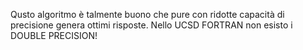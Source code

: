 Qusto algoritmo è talmente buono che pure con ridotte capacità di precisione
genera ottimi risposte. Nello UCSD FORTRAN non esisto i DOUBLE PRECISION!
